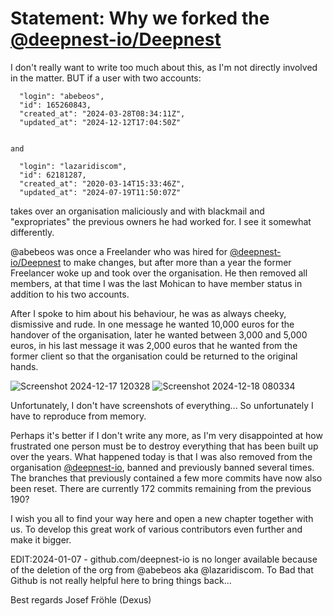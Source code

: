 # Statement: Why we forked the [@deepnest-io/Deepnest](https://github.com/deepnest-io/Deepnest)

I don't really want to write too much about this, as I'm not directly involved in the matter. BUT if a user with two accounts:

```
  "login": "abebeos",
  "id": 165260843,
  "created_at": "2024-03-28T08:34:11Z",
  "updated_at": "2024-12-12T17:04:50Z"


and

  "login": "lazaridiscom",
  "id": 62181287,
  "created_at": "2020-03-14T15:33:46Z",
  "updated_at": "2024-07-19T11:50:07Z"
```

takes over an organisation maliciously and with blackmail and "expropriates" the previous owners he had worked for. I see it somewhat differently.

@abebeos was once a Freelander who was hired for [@deepnest-io/Deepnest](https://github.com/deepnest-io/Deepnest) to make changes, but after more than a year the former Freelancer woke up and took over the organisation. He then removed all members, at that time I was the last Mohican to have member status in addition to his two accounts.

After I spoke to him about his behaviour, he was as always cheeky, dismissive and rude. In one message he wanted 10,000 euros for the handover of the organisation, later he wanted between 3,000 and 5,000 euros, in his last message it was 2,000 euros that he wanted from the former client so that the organisation could be returned to the original hands.

![Screenshot 2024-12-17 120328](https://github.com/user-attachments/assets/3fe53e2f-6f44-4e45-b47f-14b1d9d8f338)
![Screenshot 2024-12-18 080334](https://github.com/user-attachments/assets/d5058966-5b91-4a11-9bed-eefed4e7dc01)

Unfortunately, I don't have screenshots of everything... So unfortunately I have to reproduce from memory.

Perhaps it's better if I don't write any more, as I'm very disappointed at how frustrated one person must be to destroy everything that has been built up over the years. What happened today is that I was also removed from the organisation [@deepnest-io](https://github.com/deepnest-io), banned and previously banned several times. The branches that previously contained a few more commits have now also been reset. There are currently 172 commits remaining from the previous 190?

I wish you all to find your way here and open a new chapter together with us. To develop this great work of various contributors even further and make it bigger.

EDIT:2024-01-07 - github.com/deepnest-io is no longer available because of the deletion of the org from @abebeos aka @lazaridiscom. To Bad that Github is not really helpful here to bring things back...

Best regards
Josef Fröhle (Dexus)
